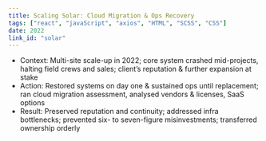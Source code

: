 ```yaml
---
title: Scaling Solar: Cloud Migration & Ops Recovery
tags: ["react", "javaScript", "axios", "HTML", "SCSS", "CSS"]
date: 2022
link_id: "solar"
---
```


* Context: Multi-site scale-up in 2022; core system crashed mid-projects, halting field crews and sales; client’s reputation & further expansion at stake
* Action: Restored systems on day one & sustained ops until replacement; ran cloud migration assessment, analysed vendors & licenses, SaaS options
* Result: Preserved reputation and continuity; addressed infra bottlenecks; prevented six- to seven-figure misinvestments; transferred ownership orderly